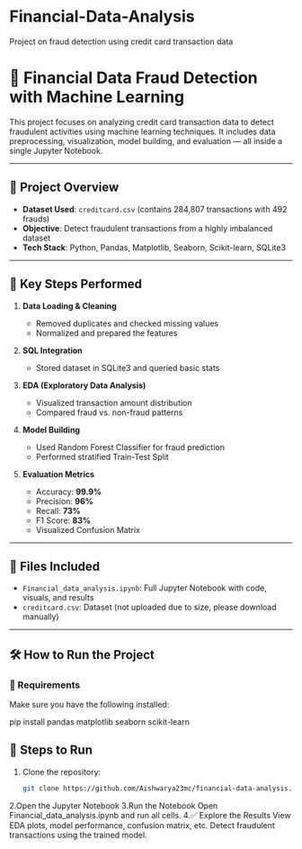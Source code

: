 # Financial-Data-Analysis
Project on fraud detection using credit card transaction data
# 🧠 Financial Data Fraud Detection with Machine Learning

This project focuses on analyzing credit card transaction data to detect fraudulent activities using machine learning techniques. It includes data preprocessing, visualization, model building, and evaluation — all inside a single Jupyter Notebook.

---

## 📌 Project Overview

- **Dataset Used**: `creditcard.csv` (contains 284,807 transactions with 492 frauds)
- **Objective**: Detect fraudulent transactions from a highly imbalanced dataset
- **Tech Stack**: Python, Pandas, Matplotlib, Seaborn, Scikit-learn, SQLite3

---

## 🚀 Key Steps Performed

1. **Data Loading & Cleaning**
   - Removed duplicates and checked missing values
   - Normalized and prepared the features

2. **SQL Integration**
   - Stored dataset in SQLite3 and queried basic stats

3. **EDA (Exploratory Data Analysis)**
   - Visualized transaction amount distribution
   - Compared fraud vs. non-fraud patterns

4. **Model Building**
   - Used Random Forest Classifier for fraud prediction
   - Performed stratified Train-Test Split

5. **Evaluation Metrics**
   - Accuracy: **99.9%**
   - Precision: **96%**
   - Recall: **73%**
   - F1 Score: **83%**
   - Visualized Confusion Matrix

---

## 📁 Files Included

- `Financial_data_analysis.ipynb`: Full Jupyter Notebook with code, visuals, and results
- `creditcard.csv`: Dataset (not uploaded due to size, please download manually)

---

## 🛠️ How to Run the Project
### 🔧 Requirements
Make sure you have the following installed:

pip install pandas matplotlib seaborn scikit-learn
## 📁 Steps to Run
1. Clone the repository:
   ```bash
   git clone https://github.com/Aishwarya23mc/financial-data-analysis.git
2.Open the Jupyter Notebook
3.Run the Notebook Open Financial_data_analysis.ipynb and run all cells.
4.✅ Explore the Results
View EDA plots, model performance, confusion matrix, etc.
Detect fraudulent transactions using the trained model.


